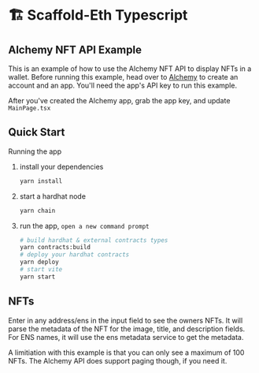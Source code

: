 # 🏗 Scaffold-Eth Typescript

## Alchemy NFT API Example

This is an example of how to use the Alchemy NFT API to display NFTs in a wallet. Before running this example, head over to [Alchemy](https://alchemy.io) to create an account and an app. You'll need the app's API key to run this example.

After you've created the Alchemy app, grab the app key, and update `MainPage.tsx`
## Quick Start

Running the app

1. install your dependencies

   ```bash
   yarn install
   ```

2. start a hardhat node

   ```bash
   yarn chain
   ```

3. run the app, `open a new command prompt`

   ```bash
   # build hardhat & external contracts types
   yarn contracts:build
   # deploy your hardhat contracts
   yarn deploy
   # start vite
   yarn start
   ```


## NFTs
Enter in any address/ens in the input field to see the owners NFTs. It will parse the metadata of the NFT for the image, title, and description fields. For ENS names, it will use the ens metadata service to get the metadata.

A limitiation with this example is that you can only see a maximum of 100 NFTs. The Alchemy API does support paging though, if you need it.

